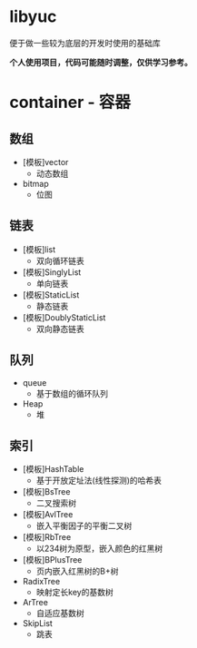 # libyuc
便于做一些较为底层的开发时使用的基础库

**个人使用项目，代码可能随时调整，仅供学习参考。**

# container - 容器
## 数组
- [模板]vector
  - 动态数组
- bitmap
  - 位图
## 链表
- [模板]list
  - 双向循环链表
- [模板]SinglyList
  - 单向链表
- [模板]StaticList
  - 静态链表
- [模板]DoublyStaticList
  - 双向静态链表
## 队列
- queue
  - 基于数组的循环队列
- Heap
  - 堆
## 索引
- [模板]HashTable
  - 基于开放定址法(线性探测)的哈希表
- [模板]BsTree
  - 二叉搜索树
- [模板]AvlTree
  - 嵌入平衡因子的平衡二叉树
- [模板]RbTree
  - 以234树为原型，嵌入颜色的红黑树
- [模板]BPlusTree
  - 页内嵌入红黑树的B+树
- RadixTree
  - 映射定长key的基数树
- ArTree
  - 自适应基数树
- SkipList
  - 跳表